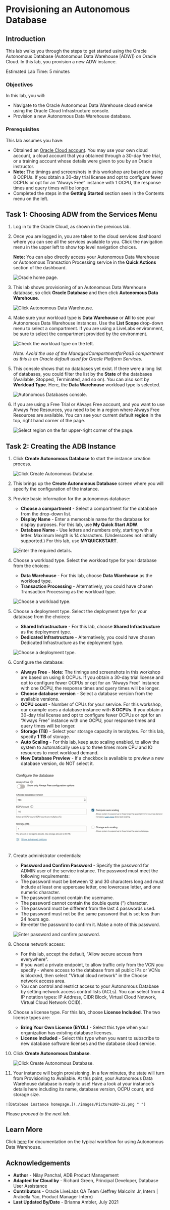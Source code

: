 # Provisioning an Autonomous Database

## Introduction

This lab walks you through the steps to get started using the Oracle Autonomous Database (Autonomous Data Warehouse [ADW]) on Oracle Cloud. In this lab, you provision a new ADW instance.

Estimated Lab Time: 5 minutes

### Objectives

In this lab, you will:

*   Navigate to the Oracle Autonomous Data Warehouse cloud service using the Oracle Cloud Infrastructure console.
*   Provision a new Autonomous Data Warehouse database.

### Prerequisites

This lab assumes you have:

- Obtained an <a href="https://www.oracle.com/cloud/free/" target="\_blank">Oracle Cloud account</a>. You may use your own cloud account, a cloud account that you obtained through a 30-day free trial, or a training account whose details were given to you by an Oracle instructor.
- **Note:** The timings and screenshots in this workshop are based on using 8 OCPUs. If you obtain a 30-day trial license and opt to configure fewer OCPUs or opt for an “Always Free” instance with 1 OCPU, the response times and query times will be longer.
- Completed the steps in the **Getting Started** section seen in the Contents menu on the left.

## Task 1: Choosing ADW from the Services Menu

1. Log in to the Oracle Cloud, as shown in the previous lab.
2. Once you are logged in, you are taken to the cloud services dashboard where you can see all the services available to you. Click the navigation menu in the upper left to show top level navigation choices.

    __Note:__ You can also directly access your Autonomous Data Warehouse or Autonomous Transaction Processing service in the __Quick Actions__ section of the dashboard.

    ![Oracle home page.](./images/Picture100-36.png " ")

3. This lab shows provisioning of an Autonomous Data Warehouse database, so click **Oracle Database** and then click **Autonomous Data Warehouse**.

    ![Click Autonomous Data Warehouse.](https://oracle-livelabs.github.io/common/images/console/database-adw.png " ")

4. Make sure your workload type is __Data Warehouse__ or __All__ to see your Autonomous Data Warehouse instances. Use the __List Scope__ drop-down menu to select a compartment. If you are using a LiveLabs environment, be sure to select the compartment provided by the environment.

    ![Check the workload type on the left.](images/livelabs-compartment.png " ")

   *Note: Avoid the use of the ManagedCompartmentforPaaS compartment as this is an Oracle default used for Oracle Platform Services.*

5. This console shows that no databases yet exist. If there were a long list of databases, you could filter the list by the **State** of the databases (Available, Stopped, Terminated, and so on). You can also sort by __Workload Type__. Here, the __Data Warehouse__ workload type is selected.

    ![Autonomous Databases console.](./images/Compartment.png " ")

6. If you are using a Free Trial or Always Free account, and you want to use Always Free Resources, you need to be in a region where Always Free Resources are available. You can see your current default **region** in the top, right hand corner of the page.

    ![Select region on the far upper-right corner of the page.](./images/Region.png " ")

## Task 2: Creating the ADB Instance

1. Click **Create Autonomous Database** to start the instance creation process.

    ![Click Create Autonomous Database.](./images/Picture100-23.png " ")

2.  This brings up the __Create Autonomous Database__ screen where you will specify the configuration of the instance.
3. Provide basic information for the autonomous database:

    - __Choose a compartment__ - Select a compartment for the database from the drop-down list.
    - __Display Name__ - Enter a memorable name for the database for display purposes. For this lab, use __My Quick Start ADW__.
    - __Database Name__ - Use letters and numbers only, starting with a letter. Maximum length is 14 characters. (Underscores not initially supported.) For this lab, use __MYQUICKSTART__.

    ![Enter the required details.](./images/Picture100-26.png " ")

4. Choose a workload type. Select the workload type for your database from the choices:

    - __Data Warehouse__ - For this lab, choose __Data Warehouse__ as the workload type.
    - __Transaction Processing__ - Alternatively, you could have chosen Transaction Processing as the workload type.

    ![Choose a workload type.](./images/Picture100-26b.png " ")

5. Choose a deployment type. Select the deployment type for your database from the choices:

    - __Shared Infrastructure__ - For this lab, choose __Shared Infrastructure__ as the deployment type.
    - __Dedicated Infrastructure__ - Alternatively, you could have chosen Dedicated Infrastructure as the deployment type.

    ![Choose a deployment type.](./images/Picture100-26_deployment_type.png " ")

6. Configure the database:

    - __Always Free__ - **Note:** The timings and screenshots in this workshop are based on using 8 OCPUs. If you obtain a 30-day trial license and opt to configure fewer OCPUs or opt for an “Always Free” instance with one OCPU, the response times and query times will be longer.
    - __Choose database version__ - Select a database version from the available versions.
    - __OCPU count__ - Number of CPUs for your service. For this workshop, our example uses a database instance with __8 OCPUs__. If you obtain a 30-day trial license and opt to configure fewer OCPUs or opt for an “Always Free” instance with one OCPU, your response times and query times will be longer.
    - __Storage (TB)__ - Select your storage capacity in terabytes. For this lab, specify __1 TB__ of storage.
    - __Auto Scaling__ - For this lab, keep auto scaling enabled, to allow the system to automatically use up to three times more CPU and IO resources to meet workload demand.
    - __New Database Preview__ - If a checkbox is available to preview a new database version, do NOT select it.

    ![Choose the remaining parameters.](./images/Picture100-26c.png " ")

7. Create administrator credentials:

    - __Password and Confirm Password__ - Specify the password for ADMIN user of the service instance. The password must meet the following requirements:
    - The password must be between 12 and 30 characters long and must include at least one uppercase letter, one lowercase letter, and one numeric character.
    - The password cannot contain the username.
    - The password cannot contain the double quote (") character.
    - The password must be different from the last 4 passwords used.
    - The password must not be the same password that is set less than 24 hours ago.
    - Re-enter the password to confirm it. Make a note of this password.

    ![Enter password and confirm password.](./images/Picture100-26d.png " ")
8. Choose network access:
    - For this lab, accept the default, "Allow secure access from everywhere".
    - If you want a private endpoint, to allow traffic only from the VCN you specify - where access to the database from all public IPs or VCNs is blocked, then select "Virtual cloud network" in the Choose network access area.
    - You can control and restrict access to your Autonomous Database by setting network access control lists (ACLs). You can select from 4 IP notation types: IP Address, CIDR Block, Virtual Cloud Network, Virtual Cloud Network OCID).


9. Choose a license type. For this lab, choose __License Included__. The two license types are:

    - __Bring Your Own License (BYOL)__ - Select this type when your organization has existing database licenses.
    - __License Included__ - Select this type when you want to subscribe to new database software licenses and the database cloud service.

10. Click __Create Autonomous Database__.

    ![Click Create Autonomous Database.](./images/Picture100-27.png " ")

11.  Your instance will begin provisioning. In a few minutes, the state will turn from Provisioning to Available. At this point, your Autonomous Data Warehouse database is ready to use! Have a look at your instance's details here including its name, database version, OCPU count, and storage size.

    ![Database instance homepage.](./images/Picture100-32.png " ")

Please *proceed to the next lab*.

## Learn More

Click [here](https://docs.oracle.com/en/cloud/paas/autonomous-data-warehouse-cloud/user/autonomous-workflow.html#GUID-5780368D-6D40-475C-8DEB-DBA14BA675C3) for documentation on the typical workflow for using Autonomous Data Warehouse.

## Acknowledgements

- **Author** - Nilay Panchal, ADB Product Management
- **Adapted for Cloud by** - Richard Green, Principal Developer, Database User Assistance
- **Contributors** - Oracle LiveLabs QA Team (Jeffrey Malcolm Jr, Intern | Arabella Yao, Product Manager Intern)
- **Last Updated By/Date** - Brianna Ambler, July 2021